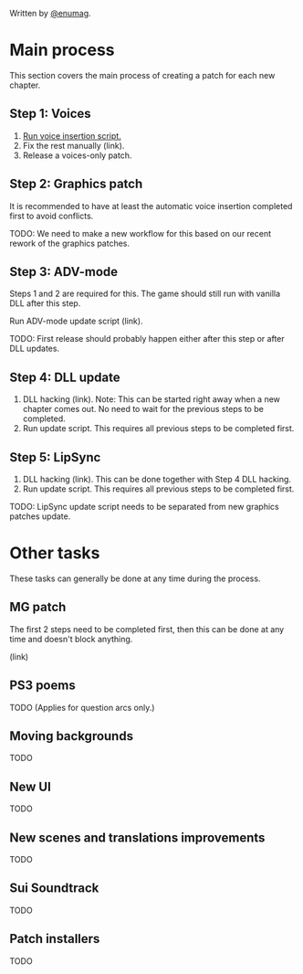 Written by [@enumag](https://github.com/enumag/).

# Main process

This section covers the main process of creating a patch for each new chapter.

Step 1: Voices
----

1. [Run voice insertion script.](https://github.com/07th-mod/higurashi-dev-guides/wiki/Automated-voice-inserter)
2. Fix the rest manually (link).
3. Release a voices-only patch.

Step 2: Graphics patch
----

It is recommended to have at least the automatic voice insertion completed first to avoid conflicts.

TODO: We need to make a new workflow for this based on our recent rework of the graphics patches.

Step 3: ADV-mode
----

Steps 1 and 2 are required for this. The game should still run with vanilla DLL after this step.

Run ADV-mode update script (link).

TODO: First release should probably happen either after this step or after DLL updates.

Step 4: DLL update
----

1. DLL hacking (link). Note: This can be started right away when a new chapter comes out. No need to wait for the previous steps to be completed.
2. Run update script. This requires all previous steps to be completed first.

Step 5: LipSync
----

1. DLL hacking (link). This can be done together with Step 4 DLL hacking.
2. Run update script. This requires all previous steps to be completed first.

TODO: LipSync update script needs to be separated from new graphics patches update.

# Other tasks

These tasks can generally be done at any time during the process.

MG patch
----

The first 2 steps need to be completed first, then this can be done at any time and doesn't block anything.

(link)

PS3 poems
----

TODO (Applies for question arcs only.)

Moving backgrounds
----

TODO

New UI
----

TODO

New scenes and translations improvements
----

TODO

Sui Soundtrack
----

TODO

Patch installers
----

TODO
